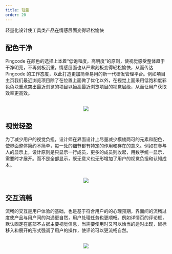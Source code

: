 ```yaml
---
title: 轻量
order: 20
---
```


轻量化设计使工具类产品在情感层面变得轻松愉快

## 配色干净

Pingcode 在颜色的选择上本着“低饱和度，高明度”的原则，使视觉感受整体趋于干净明亮，不再刻板沉重，情感层面也从严肃刻板变得轻松愉快，从而传达 Pingcode 的工作态度，以此打造更加简单易用的新一代研发管理平台。例如项目主页我们最近浏览项目除了在位置上面做了优化以外，在视觉上面采用低饱和度彩色色块重点突出最近浏览的项目以抬高最近浏览项目的视觉层级，从而让用户获取效率更高效。

<br/>

<div align=center>
<img src="assets/images/principle/clean-color.png" />
</div>

## 视觉轻盈

为了减少用户的视觉负担，设计师在界面设计上尽量减少模棱两可的元素和配色，使界面整体简约不简单，每一处的细节都有特定的作用和存在的意义。例如在参与人的显示上，设计原则是只显示一行成员，更多的成员则收起，用数字统一显示，需要时才展开。而不是全部显示，既无意义也无形增加了用户的视觉负担和认知成本。

<br/>

<div align=center>
<img src="assets/images/principle/visually-light.png" />
</div>

## 交互流畅

流畅的交互是用户体验的基础，也是基于符合用户的的心理预期，界面间的流畅过度使产品与用户间的沟通更自然，用户处理任务也更顺畅。例如详情页的评论框，默认固定在底部不占据主要视觉信息，当需要使用时又可以恰当的适时出现，鼠标移入和展开的形式强调了用户的操作，使评论可以更流畅自然。

<br/>

<div align=center>
<img src="assets/images/principle/smooth-interaction.png" />
</div>